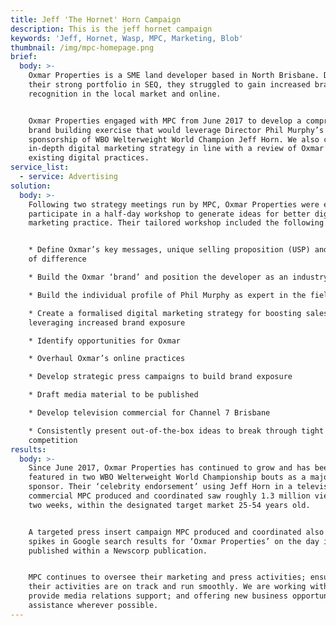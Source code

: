 ```yaml
---
title: Jeff 'The Hornet' Horn Campaign
description: This is the jeff hornet campaign
keywords: 'Jeff, Hornet, Wasp, MPC, Marketing, Blob'
thumbnail: /img/mpc-homepage.png
brief:
  body: >-
    Oxmar Properties is a SME land developer based in North Brisbane. Despite
    their strong portfolio in SEQ, they struggled to gain increased brand
    recognition in the local market and online.


    Oxmar Properties engaged with MPC from June 2017 to develop a comprehensive
    brand building exercise that would leverage Director Phil Murphy’s
    sponsorship of WBO Welterweight World Champion Jeff Horn. We also created an
    in-depth digital marketing strategy in line with a review of Oxmar’s
    existing digital practices.
service_list:
  - service: Advertising
solution:
  body: >-
    Following two strategy meetings run by MPC, Oxmar Properties were eager to
    participate in a half-day workshop to generate ideas for better digital
    marketing practice. Their tailored workshop included the following steps:


    * Define Oxmar’s key messages, unique selling proposition (USP) and points
    of difference

    * Build the Oxmar ‘brand’ and position the developer as an industry leader

    * Build the individual profile of Phil Murphy as expert in the field

    * Create a formalised digital marketing strategy for boosting sales and
    leveraging increased brand exposure

    * Identify opportunities for Oxmar

    * Overhaul Oxmar’s online practices

    * Develop strategic press campaigns to build brand exposure

    * Draft media material to be published

    * Develop television commercial for Channel 7 Brisbane

    * Consistently present out-of-the-box ideas to break through tight
    competition
results:
  body: >-
    Since June 2017, Oxmar Properties has continued to grow and has been heavily
    featured in two WBO Welterweight World Championship bouts as a major
    sponsor. Their ‘celebrity endorsement’ using Jeff Horn in a television
    commercial MPC produced and coordinated saw roughly 1.3 million views over
    two weeks, within the designated target market 25-54 years old.


    A targeted press insert campaign MPC produced and coordinated also saw major
    spikes in Google search results for ‘Oxmar Properties’ on the day it was
    published within a Newscorp publication.


    MPC continues to oversee their marketing and press activities; ensuring that
    their activities are on track and run smoothly. We are working with Oxmar to
    provide media relations support; and offering new business opportunities and
    assistance wherever possible.
---
```


